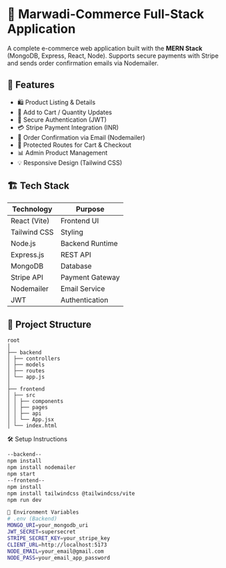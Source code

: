 # 🛒 Marwadi-Commerce  Full-Stack Application

A complete e-commerce web application built with the **MERN Stack** (MongoDB, Express, React, Node). Supports secure payments with Stripe and sends order confirmation emails via Nodemailer.

## 🚀 Features
- 🛍️ Product Listing & Details
- 🛒 Add to Cart / Quantity Updates
- 🔑 Secure Authentication (JWT)
- 💳 Stripe Payment Integration (INR)
- 📧 Order Confirmation via Email (Nodemailer)
- 🔐 Protected Routes for Cart & Checkout
- 📊 Admin Product Management
- 💡 Responsive Design (Tailwind CSS)

## 🏗️ Tech Stack
| Technology   | Purpose        |
|--------------|----------------|
| React (Vite) | Frontend UI    |
| Tailwind CSS | Styling        |
| Node.js      | Backend Runtime|
| Express.js   | REST API       |
| MongoDB      | Database       |
| Stripe API   | Payment Gateway|
| Nodemailer   | Email Service  |
| JWT          | Authentication |

## 📂 Project Structure
````` 
root
│
├── backend
│ ├── controllers
│ ├── models
│ ├── routes
│ └── app.js
│
├── frontend
│ ├── src
│ │ ├── components
│ │ ├── pages
│ │ ├── api
│ │ └── App.jsx
│ └── index.html
````` 

 🛠️ Setup Instructions

```bash
--backend--
npm install
npm install nodemailer
npm start
--frontend--
npm install
npm install tailwindcss @tailwindcss/vite
npm run dev

🔑 Environment Variables
# .env (Backend)
MONGO_URI=your_mongodb_uri
JWT_SECRET=supersecret
STRIPE_SECRET_KEY=your_stripe_key
CLIENT_URL=http://localhost:5173
NODE_EMAIL=your_email@gmail.com
NODE_PASS=your_email_app_password
